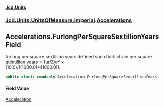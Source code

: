 #### [Jcd.Units](index.md 'index')
### [Jcd.Units.UnitsOfMeasure.Imperial](Jcd.Units.UnitsOfMeasure.Imperial.md 'Jcd.Units.UnitsOfMeasure.Imperial').[Accelerations](Accelerations.md 'Jcd.Units.UnitsOfMeasure.Imperial.Accelerations')

## Accelerations.FurlongPerSquareSextillionYears Field

furlong per square sextillion years defined such that: chain per square quintillion years = fur/Zyr² ×  
(10.0)/((1000.0)*(1000.0)).

```csharp
public static readonly Acceleration FurlongPerSquareSextillionYears;
```

#### Field Value
[Acceleration](Acceleration.md 'Jcd.Units.UnitTypes.Acceleration')